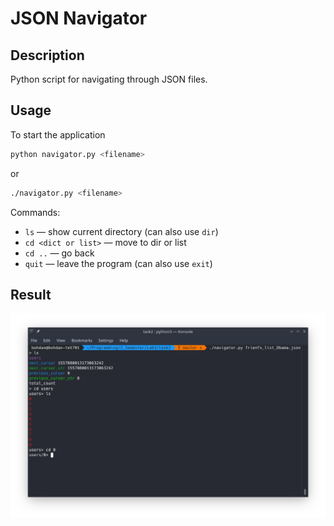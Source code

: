 # JSON Navigator


## Description
Python script for navigating through JSON files.

## Usage
To start the application
```bash
python navigator.py <filename>
```
or
```bash
./navigator.py <filename>
```

Commands:
- ```ls```  — show current directory (can also use ```dir```)
- ```cd <dict or list>``` — move to dir or list
- ```cd ..``` — go back
- ```quit``` — leave the program (can also use ```exit```)

## Result
![Alt text](images/result.png)
